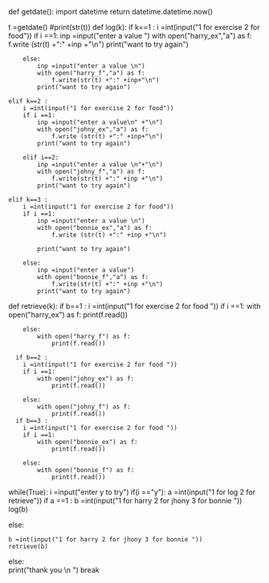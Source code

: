 def getdate():
    import datetime
    return datetime.datetime.now()

t =getdate()
#print(str(t))
def log(k):
    if k==1 :
        i =int(input("1 for exercise 2 for food"))
        if i ==1:
            inp =input("enter a value ")
            with open("harry_ex","a") as f:
                f.write (str(t) +":" +inp +"\n") 
            print("want to try again")
           
        else:
            inp =input("enter a value \n")
            with open("harry_f","a") as f:
                f.write(str(t) +":" +inp+"\n")
            print("want to try again")

    elif k==2 :
        i =int(input("1 for exercise 2 for food"))
        if i ==1:
            inp =input("enter a value\n" +"\n")
            with open("johny_ex","a") as f:
                f.write (str(t) +":" +inp+"\n")
            print("want to try again")

        elif i==2:
            inp =input("enter a value \n"+"\n")
            with open("johny_f","a") as f:
                f.write(str(t) +":" +inp +"\n")
            print("want to try again")

    elif k==3 :
        i =int(input("1 for exercise 2 for food"))
        if i ==1:
            inp =input("enter a value \n")
            with open("bonnie_ex","a") as f:
                f.write (str(t) +":" +inp +"\n")
                
            print("want to try again")
            
        else:
            inp =input("enter a value")
            with open("bonnie_f","a") as f:
                f.write(str(t) +":" +inp +"\n")
            print("want to try again")


    
def retrieve(k):
      if b==1 :
        i =int(input("1 for exercise 2 for food "))
        if i ==1:
            with open("harry_ex") as f:
                print(f.read())

        else:
            with open("harry_f") as f:
                print(f.read())

      if b==2 :
        i =int(input("1 for exercise 2 for food "))
        if i ==1:
            with open("johny_ex") as f:
                print(f.read())

        else:
            with open("johny_f") as f:
                print(f.read())
      if b==3 :
        i =int(input("1 for exercise 2 for food "))
        if i ==1:
            with open("bonnie_ex") as f:
                print(f.read())

        else:
            with open("bonnie_f") as f:
                print(f.read())
      
while(True):
  i =input("enter y to try")
  if(i =="y"):
   a =int(input("1 for log 2 for retrieve"))
   if a ==1 :
         b =int(input("1 for harry 2 for jhony 3 for bonnie "))
         log(b)

   else:
    
    b =int(input("1 for harry 2 for jhony 3 for bonnie "))
    retrieve(b)
  else:   
     print("thank you \n ")
     break
    



